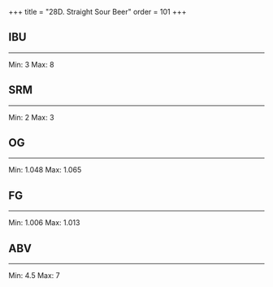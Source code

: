 +++
title = "28D. Straight Sour Beer"
order = 101
+++
## IBU
******
Min: 3
Max: 8
## SRM
******
Min: 2
Max: 3
## OG
******
Min: 1.048
Max: 1.065
## FG
******
Min: 1.006
Max: 1.013
## ABV
******
Min: 4.5
Max: 7
